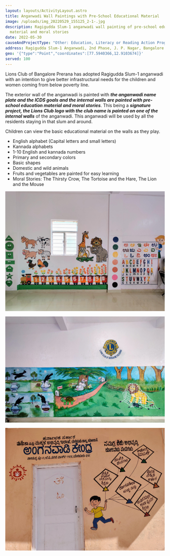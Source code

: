 ```yaml
---
layout: layouts/ActivityLayout.astro
title: Anganwadi Wall Paintings with Pre-School Educational Material
image: /uploads/img_20220529_155125_2-1-.jpg
description: Ragigudda Slum-1 anganwadi wall painting of pre-school educational
  material and moral stories
date: 2022-05-30
causeAndProjectType: "Other: Education, Literacy or Reading Action Program"
address: Ragigudda Slum-1 Anganwadi, 2nd Phase, J. P. Nagar, Bangalore - 560078
geo: '{"type":"Point","coordinates":[77.5940366,12.9103674]}'
served: 100
---
```

Lions Club of Bangalore Prerana has adopted Ragigudda Slum-1 anganwadi with an intention to give better infrastructural needs for the children and women coming from below poverty line. 

The exterior wall of the anganwadi is painted with ***the anganwadi name plate and the ICDS goals and the internal walls are painted with pre-school education material and moral stories***. This being a ***signature project, the Lions Club logo with the club name is painted on one of the internal walls*** of the anganwadi. This anganwadi will be used by all the residents staying in that slum and around.

Children can view the basic educational material on the walls as they play.

* English alphabet (Capital letters and small letters)
* Kannada alphabets
* 1-10 English and kannada numbers
* Primary and secondary colors
* Basic shapes
* Domestic and wild animals
* Fruits and vegetables are painted for easy learning
* Moral Stories: The Thirsty Crow, The Tortoise and the Hare, The Lion and the Mouse

![Pre-School Education](/uploads/img_20220529_160942_2-1-.jpg "Pre-School Education")

![Moral Stories](/uploads/img_20220529_155125_2-1-.jpg "Moral Stories: Thirsty crow, The tortoise and the hare, The lion and the mouse")

![ICDS-Goals](/uploads/img_20220529_152921_2-1-.jpg "ICDS-Goals")